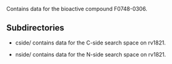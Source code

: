 Contains data for the bioactive compound F0748-0306.

## Subdirectories

- cside/ contains data for the C-side search space on rv1821.

- nside/ contains data for the N-side search space on rv1821.

